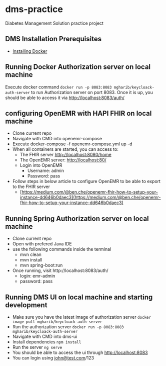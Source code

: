 # dms-practice
Diabetes Management Solution practice project

## DMS Installation Prerequisites
- [Installing Docker](https://docs.docker.com/get-docker/)

## Running Docker Authorization server on local machine
Execute docker command `docker run -p 8083:8083 mgharib/keycloack-auth-server` to run Authorization server on port 8083. Once it is up, you should be able to access it via [http://localhost:8083/auth/](http://localhost:8083/auth/)

## configuring OpenEMR with HAPI FHIR on local machine
-	Clone current repo 
-	Navigate with CMD into openemr-compose
-	Execute docker-compose -f openemr-compose.yml up -d
-	When all containers are started, you can access to:
	-	The FHIR server [http://localhost:8080/home](http://localhost:8080/home)
	-	The OpenEMR server: [http://localhost:80/](http://localhost:80/) 
	-	Login into OpenEMR
		-	Username: admin
		-	Password: pass
-	Follow steps in below article to configure OpenEMR to be able to export to the FHIR server 
	-	[https://medium.com/@ben.che/openemr-fhir-how-to-setup-your-instance-dd646b0daec3](https://medium.com/@ben.che/openemr-fhir-how-to-setup-your-instance-dd646b0daec3)
			

## Running Spring Authorization server on local machine
-	Clone current repo
-	Open with prefered Java IDE
-	use the following commands inside the terminal
	-	mvn clean
	-	mvn install
	-	mvn spring-boot:run
-	Once running, visit http://localhost:8083/auth/
	-	login: emr-admin
	-	password: pass

## Running DMS UI on local machine and starting development
- Make sure you have the latest image of authorization server `docker image pull mgharib/keycloack-auth-server`
- Run the authorization server `docker run -p 8083:8083 mgharib/keycloack-auth-server`
- Navigate with CMD into dms-ui
- Install dependencies `npm install`
- Run the server `ng serve`
- You should be able to access the ui through [http://localhost:8083](http://localhost:8083)
- You can login using john@test.com/123
